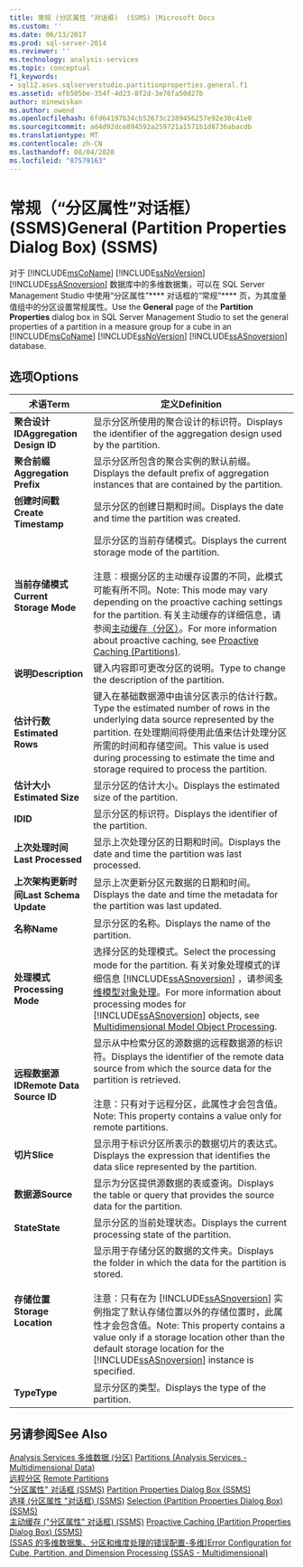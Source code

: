 ```yaml
---
title: 常规 (分区属性 "对话框)  (SSMS) |Microsoft Docs
ms.custom: ''
ms.date: 06/13/2017
ms.prod: sql-server-2014
ms.reviewer: ''
ms.technology: analysis-services
ms.topic: conceptual
f1_keywords:
- sql12.asvs.sqlserverstudio.partitionproperties.general.f1
ms.assetid: efb505be-354f-4d23-8f2d-3e76fa50d27b
author: minewiskan
ms.author: owend
ms.openlocfilehash: 6fd64197b34cb52673c2389456257e92e30c41e0
ms.sourcegitcommit: ad4d92dce894592a259721a1571b1d8736abacdb
ms.translationtype: MT
ms.contentlocale: zh-CN
ms.lasthandoff: 08/04/2020
ms.locfileid: "87579163"
---
```

# <a name="general-partition-properties-dialog-box-ssms"></a><span data-ttu-id="5f3c8-102">常规（“分区属性”对话框）(SSMS)</span><span class="sxs-lookup"><span data-stu-id="5f3c8-102">General (Partition Properties Dialog Box) (SSMS)</span></span>
  <span data-ttu-id="5f3c8-103">对于 [!INCLUDE[msCoName](../includes/msconame-md.md)] [!INCLUDE[ssNoVersion](../includes/ssnoversion-md.md)] [!INCLUDE[ssASnoversion](../includes/ssasnoversion-md.md)] 数据库中的多维数据集，可以在 SQL Server Management Studio 中使用“分区属性”\*\*\*\* 对话框的“常规”\*\*\*\* 页，为其度量值组中的分区设置常规属性。</span><span class="sxs-lookup"><span data-stu-id="5f3c8-103">Use the **General** page of the **Partition Properties** dialog box in SQL Server Management Studio to set the general properties of a partition in a measure group for a cube in an [!INCLUDE[msCoName](../includes/msconame-md.md)] [!INCLUDE[ssNoVersion](../includes/ssnoversion-md.md)] [!INCLUDE[ssASnoversion](../includes/ssasnoversion-md.md)] database.</span></span>  
  
## <a name="options"></a><span data-ttu-id="5f3c8-104">选项</span><span class="sxs-lookup"><span data-stu-id="5f3c8-104">Options</span></span>  
  
|<span data-ttu-id="5f3c8-105">术语</span><span class="sxs-lookup"><span data-stu-id="5f3c8-105">Term</span></span>|<span data-ttu-id="5f3c8-106">定义</span><span class="sxs-lookup"><span data-stu-id="5f3c8-106">Definition</span></span>|  
|----------|----------------|  
|<span data-ttu-id="5f3c8-107">**聚合设计 ID**</span><span class="sxs-lookup"><span data-stu-id="5f3c8-107">**Aggregation Design ID**</span></span>|<span data-ttu-id="5f3c8-108">显示分区所使用的聚合设计的标识符。</span><span class="sxs-lookup"><span data-stu-id="5f3c8-108">Displays the identifier of the aggregation design used by the partition.</span></span>|  
|<span data-ttu-id="5f3c8-109">**聚合前缀**</span><span class="sxs-lookup"><span data-stu-id="5f3c8-109">**Aggregation Prefix**</span></span>|<span data-ttu-id="5f3c8-110">显示分区所包含的聚合实例的默认前缀。</span><span class="sxs-lookup"><span data-stu-id="5f3c8-110">Displays the default prefix of aggregation instances that are contained by the partition.</span></span>|  
|<span data-ttu-id="5f3c8-111">**创建时间戳**</span><span class="sxs-lookup"><span data-stu-id="5f3c8-111">**Create Timestamp**</span></span>|<span data-ttu-id="5f3c8-112">显示分区的创建日期和时间。</span><span class="sxs-lookup"><span data-stu-id="5f3c8-112">Displays the date and time the partition was created.</span></span>|  
|<span data-ttu-id="5f3c8-113">**当前存储模式**</span><span class="sxs-lookup"><span data-stu-id="5f3c8-113">**Current Storage Mode**</span></span>|<span data-ttu-id="5f3c8-114">显示分区的当前存储模式。</span><span class="sxs-lookup"><span data-stu-id="5f3c8-114">Displays the current storage mode of the partition.</span></span><br /><br /> <span data-ttu-id="5f3c8-115">注意：根据分区的主动缓存设置的不同，此模式可能有所不同。</span><span class="sxs-lookup"><span data-stu-id="5f3c8-115">Note: This mode may vary depending on the proactive caching settings for the partition.</span></span> <span data-ttu-id="5f3c8-116">有关主动缓存的详细信息，请参阅[主动缓存（分区）](multidimensional-models-olap-logical-cube-objects/partitions-proactive-caching.md)。</span><span class="sxs-lookup"><span data-stu-id="5f3c8-116">For more information about proactive caching, see [Proactive Caching &#40;Partitions&#41;](multidimensional-models-olap-logical-cube-objects/partitions-proactive-caching.md).</span></span>|  
|<span data-ttu-id="5f3c8-117">**说明**</span><span class="sxs-lookup"><span data-stu-id="5f3c8-117">**Description**</span></span>|<span data-ttu-id="5f3c8-118">键入内容即可更改分区的说明。</span><span class="sxs-lookup"><span data-stu-id="5f3c8-118">Type to change the description of the partition.</span></span>|  
|<span data-ttu-id="5f3c8-119">**估计行数**</span><span class="sxs-lookup"><span data-stu-id="5f3c8-119">**Estimated Rows**</span></span>|<span data-ttu-id="5f3c8-120">键入在基础数据源中由该分区表示的估计行数。</span><span class="sxs-lookup"><span data-stu-id="5f3c8-120">Type the estimated number of rows in the underlying data source represented by the partition.</span></span> <span data-ttu-id="5f3c8-121">在处理期间将使用此值来估计处理分区所需的时间和存储空间。</span><span class="sxs-lookup"><span data-stu-id="5f3c8-121">This value is used during processing to estimate the time and storage required to process the partition.</span></span>|  
|<span data-ttu-id="5f3c8-122">**估计大小**</span><span class="sxs-lookup"><span data-stu-id="5f3c8-122">**Estimated Size**</span></span>|<span data-ttu-id="5f3c8-123">显示分区的估计大小。</span><span class="sxs-lookup"><span data-stu-id="5f3c8-123">Displays the estimated size of the partition.</span></span>|  
|<span data-ttu-id="5f3c8-124">**ID**</span><span class="sxs-lookup"><span data-stu-id="5f3c8-124">**ID**</span></span>|<span data-ttu-id="5f3c8-125">显示分区的标识符。</span><span class="sxs-lookup"><span data-stu-id="5f3c8-125">Displays the identifier of the partition.</span></span>|  
|<span data-ttu-id="5f3c8-126">**上次处理时间**</span><span class="sxs-lookup"><span data-stu-id="5f3c8-126">**Last Processed**</span></span>|<span data-ttu-id="5f3c8-127">显示上次处理分区的日期和时间。</span><span class="sxs-lookup"><span data-stu-id="5f3c8-127">Displays the date and time the partition was last processed.</span></span>|  
|<span data-ttu-id="5f3c8-128">**上次架构更新时间**</span><span class="sxs-lookup"><span data-stu-id="5f3c8-128">**Last Schema Update**</span></span>|<span data-ttu-id="5f3c8-129">显示上次更新分区元数据的日期和时间。</span><span class="sxs-lookup"><span data-stu-id="5f3c8-129">Displays the date and time the metadata for the partition was last updated.</span></span>|  
|<span data-ttu-id="5f3c8-130">**名称**</span><span class="sxs-lookup"><span data-stu-id="5f3c8-130">**Name**</span></span>|<span data-ttu-id="5f3c8-131">显示分区的名称。</span><span class="sxs-lookup"><span data-stu-id="5f3c8-131">Displays the name of the partition.</span></span>|  
|<span data-ttu-id="5f3c8-132">**处理模式**</span><span class="sxs-lookup"><span data-stu-id="5f3c8-132">**Processing Mode**</span></span>|<span data-ttu-id="5f3c8-133">选择分区的处理模式。</span><span class="sxs-lookup"><span data-stu-id="5f3c8-133">Select the processing mode for the partition.</span></span> <span data-ttu-id="5f3c8-134">有关对象处理模式的详细信息 [!INCLUDE[ssASnoversion](../includes/ssasnoversion-md.md)] ，请参阅[多维模型对象处理](multidimensional-models/processing-a-multidimensional-model-analysis-services.md)。</span><span class="sxs-lookup"><span data-stu-id="5f3c8-134">For more information about processing modes for [!INCLUDE[ssASnoversion](../includes/ssasnoversion-md.md)] objects, see [Multidimensional Model Object Processing](multidimensional-models/processing-a-multidimensional-model-analysis-services.md).</span></span>|  
|<span data-ttu-id="5f3c8-135">**远程数据源 ID**</span><span class="sxs-lookup"><span data-stu-id="5f3c8-135">**Remote Data Source ID**</span></span>|<span data-ttu-id="5f3c8-136">显示从中检索分区的源数据的远程数据源的标识符。</span><span class="sxs-lookup"><span data-stu-id="5f3c8-136">Displays the identifier of the remote data source from which the source data for the partition is retrieved.</span></span><br /><br /> <span data-ttu-id="5f3c8-137">注意：只有对于远程分区，此属性才会包含值。</span><span class="sxs-lookup"><span data-stu-id="5f3c8-137">Note: This property contains a value only for remote partitions.</span></span>|  
|<span data-ttu-id="5f3c8-138">**切片**</span><span class="sxs-lookup"><span data-stu-id="5f3c8-138">**Slice**</span></span>|<span data-ttu-id="5f3c8-139">显示用于标识分区所表示的数据切片的表达式。</span><span class="sxs-lookup"><span data-stu-id="5f3c8-139">Displays the expression that identifies the data slice represented by the partition.</span></span>|  
|<span data-ttu-id="5f3c8-140">**数据源**</span><span class="sxs-lookup"><span data-stu-id="5f3c8-140">**Source**</span></span>|<span data-ttu-id="5f3c8-141">显示为分区提供源数据的表或查询。</span><span class="sxs-lookup"><span data-stu-id="5f3c8-141">Displays the table or query that provides the source data for the partition.</span></span>|  
|<span data-ttu-id="5f3c8-142">**State**</span><span class="sxs-lookup"><span data-stu-id="5f3c8-142">**State**</span></span>|<span data-ttu-id="5f3c8-143">显示分区的当前处理状态。</span><span class="sxs-lookup"><span data-stu-id="5f3c8-143">Displays the current processing state of the partition.</span></span>|  
|<span data-ttu-id="5f3c8-144">**存储位置**</span><span class="sxs-lookup"><span data-stu-id="5f3c8-144">**Storage Location**</span></span>|<span data-ttu-id="5f3c8-145">显示用于存储分区的数据的文件夹。</span><span class="sxs-lookup"><span data-stu-id="5f3c8-145">Displays the folder in which the data for the partition is stored.</span></span><br /><br /> <span data-ttu-id="5f3c8-146">注意：只有在为 [!INCLUDE[ssASnoversion](../includes/ssasnoversion-md.md)] 实例指定了默认存储位置以外的存储位置时，此属性才会包含值。</span><span class="sxs-lookup"><span data-stu-id="5f3c8-146">Note: This property contains a value only if a storage location other than the default storage location for the [!INCLUDE[ssASnoversion](../includes/ssasnoversion-md.md)] instance is specified.</span></span>|  
|<span data-ttu-id="5f3c8-147">**Type**</span><span class="sxs-lookup"><span data-stu-id="5f3c8-147">**Type**</span></span>|<span data-ttu-id="5f3c8-148">显示分区的类型。</span><span class="sxs-lookup"><span data-stu-id="5f3c8-148">Displays the type of the partition.</span></span>|  
  
## <a name="see-also"></a><span data-ttu-id="5f3c8-149">另请参阅</span><span class="sxs-lookup"><span data-stu-id="5f3c8-149">See Also</span></span>  
 <span data-ttu-id="5f3c8-150">[Analysis Services 多维数据 &#40;分区&#41;](multidimensional-models-olap-logical-cube-objects/partitions-analysis-services-multidimensional-data.md) </span><span class="sxs-lookup"><span data-stu-id="5f3c8-150">[Partitions &#40;Analysis Services - Multidimensional Data&#41;](multidimensional-models-olap-logical-cube-objects/partitions-analysis-services-multidimensional-data.md) </span></span>  
 <span data-ttu-id="5f3c8-151">[远程分区](multidimensional-models-olap-logical-cube-objects/partitions-remote-partitions.md) </span><span class="sxs-lookup"><span data-stu-id="5f3c8-151">[Remote Partitions](multidimensional-models-olap-logical-cube-objects/partitions-remote-partitions.md) </span></span>  
 <span data-ttu-id="5f3c8-152">["分区属性" 对话框 &#40;SSMS&#41;](partition-properties-dialog-box-ssms.md) </span><span class="sxs-lookup"><span data-stu-id="5f3c8-152">[Partition Properties Dialog Box &#40;SSMS&#41;](partition-properties-dialog-box-ssms.md) </span></span>  
 <span data-ttu-id="5f3c8-153">[选择 &#40;分区属性 "对话框&#41; &#40;SSMS&#41;](selection-partition-properties-dialog-box-ssms.md) </span><span class="sxs-lookup"><span data-stu-id="5f3c8-153">[Selection &#40;Partition Properties Dialog Box&#41; &#40;SSMS&#41;](selection-partition-properties-dialog-box-ssms.md) </span></span>  
 <span data-ttu-id="5f3c8-154">[主动缓存 &#40;"分区属性" 对话框&#41; &#40;SSMS&#41;](proactive-caching-partition-properties-dialog-box-ssms.md) </span><span class="sxs-lookup"><span data-stu-id="5f3c8-154">[Proactive Caching &#40;Partition Properties Dialog Box&#41; &#40;SSMS&#41;](proactive-caching-partition-properties-dialog-box-ssms.md) </span></span>  
 [<span data-ttu-id="5f3c8-155">&#40;SSAS 的多维数据集、分区和维度处理的错误配置-多维&#41;</span><span class="sxs-lookup"><span data-stu-id="5f3c8-155">Error Configuration for Cube, Partition, and Dimension Processing &#40;SSAS - Multidimensional&#41;</span></span>](multidimensional-models/error-configuration-for-cube-partition-and-dimension-processing.md)  
  
  

